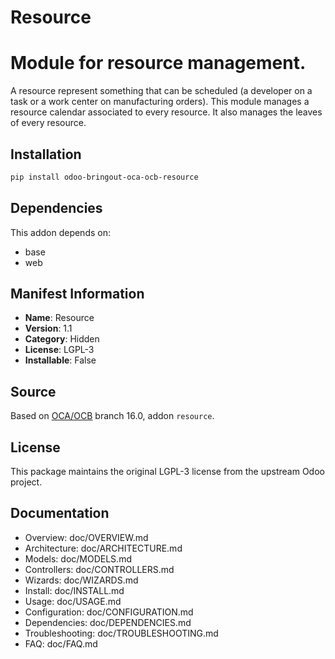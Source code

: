 # Resource


Module for resource management.
===============================

A resource represent something that can be scheduled (a developer on a task or a
work center on manufacturing orders). This module manages a resource calendar
associated to every resource. It also manages the leaves of every resource.
    

## Installation

```bash
pip install odoo-bringout-oca-ocb-resource
```

## Dependencies

This addon depends on:
- base
- web

## Manifest Information

- **Name**: Resource
- **Version**: 1.1
- **Category**: Hidden
- **License**: LGPL-3
- **Installable**: False

## Source

Based on [OCA/OCB](https://github.com/OCA/OCB) branch 16.0, addon `resource`.

## License

This package maintains the original LGPL-3 license from the upstream Odoo project.

## Documentation

- Overview: doc/OVERVIEW.md
- Architecture: doc/ARCHITECTURE.md
- Models: doc/MODELS.md
- Controllers: doc/CONTROLLERS.md
- Wizards: doc/WIZARDS.md
- Install: doc/INSTALL.md
- Usage: doc/USAGE.md
- Configuration: doc/CONFIGURATION.md
- Dependencies: doc/DEPENDENCIES.md
- Troubleshooting: doc/TROUBLESHOOTING.md
- FAQ: doc/FAQ.md
